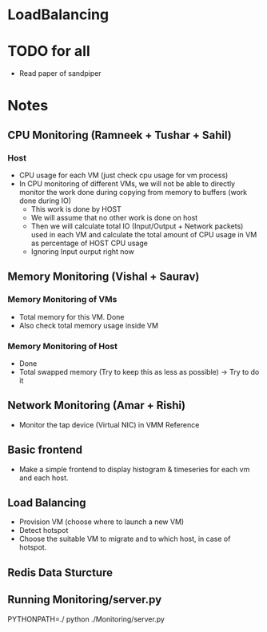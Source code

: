 # LoadBalancing

# TODO for all
- Read paper of sandpiper


# Notes
## CPU Monitoring (Ramneek + Tushar + Sahil)
### Host
- CPU usage for each VM (just check cpu usage for vm process)
- In CPU monitoring of different VMs, we will not be able to directly monitor the work done during copying from memory to buffers (work done during IO)
    - This work is done by HOST
    - We will assume that no other work is done on host
    - Then we will calculate total IO (Input/Output + Network packets) used in each VM and calculate the total amount of CPU usage in VM as percentage of HOST CPU usage
    - Ignoring Input ourput right now

## Memory Monitoring (Vishal + Saurav)
### Memory Monitoring of VMs
- Total memory for this VM. Done
- Also check total memory usage inside VM

### Memory Monitoring of Host
- Done
- Total swapped memory (Try to keep this as less as possible) -> Try to do it

## Network Monitoring (Amar + Rishi)
- Monitor the tap device (Virtual NIC) in VMM Reference


## Basic frontend
- Make a simple frontend to display histogram & timeseries for each vm and each host.  

## Load Balancing
- Provision VM (choose where to launch a new VM)
- Detect hotspot
- Choose the suitable VM to migrate and to which host, in case of hotspot. 

## Redis Data Sturcture




## Running Monitoring/server.py
PYTHONPATH=./ python ./Monitoring/server.py



